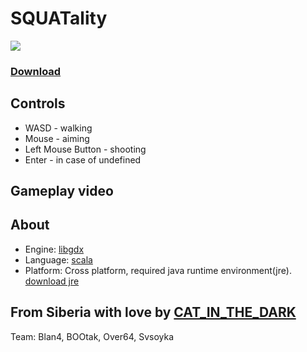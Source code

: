 # SQUATality

![](https://raw.githubusercontent.com/cat-in-the-dark/old48_36_game/master/assets/textures/title.png)

### [Download](https://github.com/cat-in-the-dark/old48_36_game/releases)

## Controls

- WASD - walking 
- Mouse - aiming 
- Left Mouse Button - shooting
- Enter - in case of undefined

## Gameplay video

## About

- Engine: [libgdx](http://libgdx.badlogicgames.com/)
- Language: [scala](http://www.scala-lang.org/)
- Platform: Cross platform, required java runtime environment(jre). [download jre](http://www.oracle.com/technetwork/java/javase/downloads/jre8-downloads-2133155.html) 

## From Siberia with love by [CAT_IN_THE_DARK](https://catinthedark.itch.io/)

Team: Blan4, BOOtak, Over64, Svsoyka
